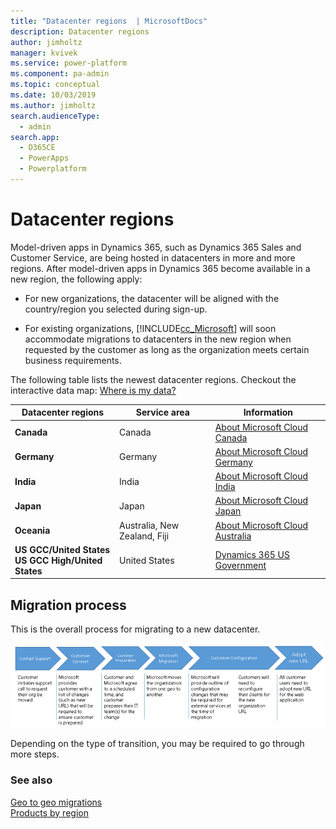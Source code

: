 ```yaml
---
title: "Datacenter regions  | MicrosoftDocs"
description: Datacenter regions
author: jimholtz
manager: kvivek
ms.service: power-platform
ms.component: pa-admin
ms.topic: conceptual
ms.date: 10/03/2019
ms.author: jimholtz
search.audienceType: 
  - admin
search.app: 
  - D365CE
  - PowerApps
  - Powerplatform
---
```

# Datacenter regions

Model-driven apps in Dynamics 365, such as Dynamics 365 Sales and Customer Service, are being hosted in datacenters in more and more regions. After model-driven apps in Dynamics 365 become available in a new region, the following apply:  
  
- For new organizations, the datacenter will be aligned with the country/region you selected during sign-up.  
  
- For existing organizations, [!INCLUDE[cc_Microsoft](../includes/cc-microsoft.md)] will soon accommodate migrations to datacenters in the new region when requested by the customer as long as the organization meets certain business requirements.  
  
The following table lists the newest datacenter regions. Checkout the interactive data map: [Where is my data?](https://go.microsoft.com/fwlink/p/?LinkID=401277)  
  
|Datacenter regions|Service area|Information|  
|------------------------|------------------|-----------------|  
|**Canada**|Canada|[About Microsoft Cloud Canada](about-microsoft-cloud-canada.md)|
|**Germany**|Germany|[About Microsoft Cloud Germany](about-microsoft-cloud-germany.md)|  
|**India**|India|[About Microsoft Cloud India](about-microsoft-cloud-india.md)|  
|**Japan**|Japan|[About Microsoft Cloud Japan](about-microsoft-cloud-japan.md)|  
|**Oceania**|Australia, New Zealand, Fiji|[About Microsoft Cloud Australia](about-microsoft-cloud-australia.md)|  
|**US GCC/United States**<br />**US GCC High/United States**  | United States |[Dynamics 365 US Government](microsoft-dynamics-365-government.md) |
  
<a name="BKMK_Process"></a>   
## Migration process  
 This is the overall process for migrating to a new datacenter.  
  
 ![Migration Process](media/migration-process.png "Migration Process")  
  
 Depending on the type of transition, you may be required to go through more steps.  
  
### See also  
 [Geo to geo migrations](geo-to-geo-migrations.md)   
 [Products by region](https://azure.microsoft.com/regions/services/)   

